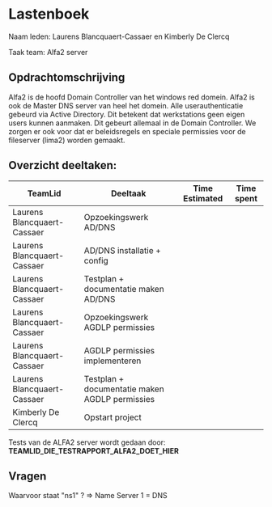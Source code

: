 # Lastenboek

Naam leden: Laurens Blancquaert-Cassaer en Kimberly De Clercq

Taak team: Alfa2 server

## Opdrachtomschrijving
Alfa2 is de hoofd Domain Controller van het windows red domein. Alfa2 is ook de Master DNS server van heel het domein.
Alle userauthenticatie gebeurd via Active Directory. Dit betekent dat werkstations geen eigen users kunnen aanmaken. Dit gebeurt allemaal in de Domain Controller. We zorgen er ook voor dat er beleidsregels en speciale permissies voor de fileserver (lima2) worden gemaakt.

## Overzicht deeltaken:
| TeamLid                     | Deeltaak | Time Estimated           | Time spent  |
| --------------              | --------------    | -------------- |      --------------        |
| Laurens Blancquaert-Cassaer | Opzoekingswerk AD/DNS   |                |               |
| Laurens Blancquaert-Cassaer | AD/DNS installatie + config   |                |               |
| Laurens Blancquaert-Cassaer | Testplan + documentatie maken AD/DNS  |                |               |
| Laurens Blancquaert-Cassaer | Opzoekingswerk AGDLP permissies   |                |               |
| Laurens Blancquaert-Cassaer | AGDLP permissies implementeren  |                |               |
| Laurens Blancquaert-Cassaer | Testplan + documentatie maken AGDLP permissies  |                |               |
| Kimberly De Clercq          | Opstart project   |        |                     |

Tests van de ALFA2 server wordt gedaan door: **TEAMLID_DIE_TESTRAPPORT_ALFA2_DOET_HIER**

## Vragen
Waarvoor staat "ns1" ?   => Name Server 1 = DNS
